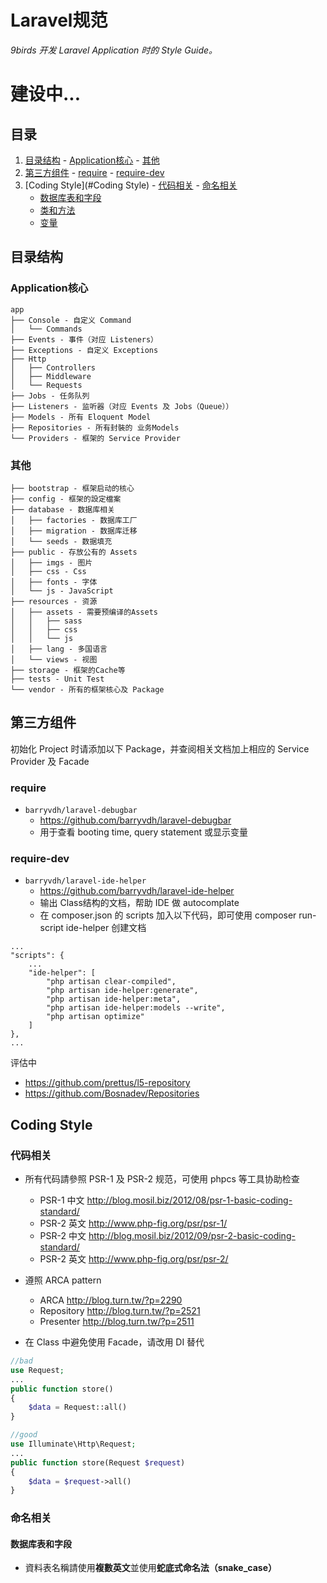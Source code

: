 # Laravel规范

*9birds 开发 Laravel Application 时的 Style Guide。*

# 建设中...

<a name="table-of-contents"></a>
## 目录

  1. [目录结构](#目录结构)
    - [Application核心](#Application核心)
    - [其他](#其他)
  1. [第三方组件](#第三方组件)
    - [require](#require)
    - [require-dev](#require-dev)
  1. [Coding Style](#Coding Style)
    - [代码相关](#代码相关)
    - [命名相关](#命名相关)
      - [数据库表和字段](#数据库表和字段)
      - [类和方法](#类和方法)
      - [变量](#变量)


## 目录结构
### Application核心
```
app
├── Console - 自定义 Command
│   └── Commands
├── Events - 事件（对应 Listeners）
├── Exceptions - 自定义 Exceptions
├── Http
│   ├── Controllers
│   ├── Middleware
│   └── Requests
├── Jobs - 任务队列
├── Listeners - 监听器（对应 Events 及 Jobs（Queue））
├── Models - 所有 Eloquent Model
├── Repositories - 所有封裝的 业务Models
└── Providers - 框架的 Service Provider
```
### 其他
```
├── bootstrap - 框架启动的核心
├── config - 框架的設定檔案
├── database - 数据库相关
│   ├── factories - 数据库工厂
│   ├── migration - 数据库迁移
│   └── seeds - 数据填充
├── public - 存放公有的 Assets
│   ├── imgs - 图片
│   ├── css - Css
│   ├── fonts - 字体
│   └── js - JavaScript
├── resources - 资源
│   ├── assets - 需要预编译的Assets
│   │   ├── sass
│   │   ├── css
│   │   └── js
│   ├── lang - 多国语言
│   └── views - 视图
├── storage - 框架的Cache等
├── tests - Unit Test
└── vendor - 所有的框架核心及 Package
```
## 第三方组件
初始化 Project 时请添加以下 Package，并查阅相关文档加上相应的 Service Provider 及 Facade
### require
- `barryvdh/laravel-debugbar`
  - https://github.com/barryvdh/laravel-debugbar
  - 用于查看 booting time, query statement 或显示变量

### require-dev
- `barryvdh/laravel-ide-helper`
  - https://github.com/barryvdh/laravel-ide-helper
  - 输出 Class结构的文档，帮助 IDE 做 autocomplate
  - 在 composer.json 的 scripts 加入以下代码，即可使用
    composer run-script ide-helper 创建文档

```
...
"scripts": {
    ...
    "ide-helper": [
        "php artisan clear-compiled",
        "php artisan ide-helper:generate",
        "php artisan ide-helper:meta",
        "php artisan ide-helper:models --write",
        "php artisan optimize"
    ]
},
...
```
评估中

- https://github.com/prettus/l5-repository
- https://github.com/Bosnadev/Repositories

## Coding Style
### 代码相关
- 所有代码請參照 PSR-1 及 PSR-2 规范，可使用 phpcs 等工具协助检查
  - PSR-1 中文 http://blog.mosil.biz/2012/08/psr-1-basic-coding-standard/
  - PSR-2 英文 http://www.php-fig.org/psr/psr-1/
  - PSR-2 中文 http://blog.mosil.biz/2012/09/psr-2-basic-coding-standard/
  - PSR-2 英文 http://www.php-fig.org/psr/psr-2/

- 遵照 ARCA pattern
  - ARCA http://blog.turn.tw/?p=2290
  - Repository http://blog.turn.tw/?p=2521
  - Presenter http://blog.turn.tw/?p=2511

- 在 Class 中避免使用 Facade，请改用 DI 替代

```php
//bad
use Request;
...
public function store()
{
    $data = Request::all()
}

//good
use Illuminate\Http\Request;
...
public function store(Request $request)
{
    $data = $request->all()
}
```

### 命名相关
#### 数据库表和字段
- 資料表名稱請使用**複數英文**並使用**蛇底式命名法（snake_case）**
